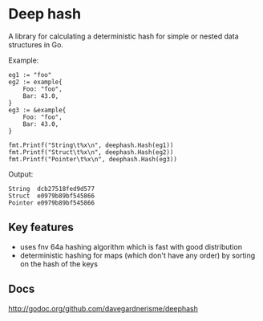 # Deep hash

A library for calculating a deterministic hash for simple or nested data structures
in Go.

Example:

```
eg1 := "foo"
eg2 := example{
	Foo: "foo",
	Bar: 43.0,
}
eg3 := &example{
	Foo: "foo",
	Bar: 43.0,
}

fmt.Printf("String\t%x\n", deephash.Hash(eg1))
fmt.Printf("Struct\t%x\n", deephash.Hash(eg2))
fmt.Printf("Pointer\t%x\n", deephash.Hash(eg3))
```

Output:

```
String	dcb27518fed9d577
Struct	e0979b89bf545866
Pointer	e0979b89bf545866
```

## Key features

 - uses fnv 64a hashing algorithm which is fast with good distribution
 - deterministic hashing for maps (which don't have any order) by sorting on
   the hash of the keys

## Docs

http://godoc.org/github.com/davegardnerisme/deephash

